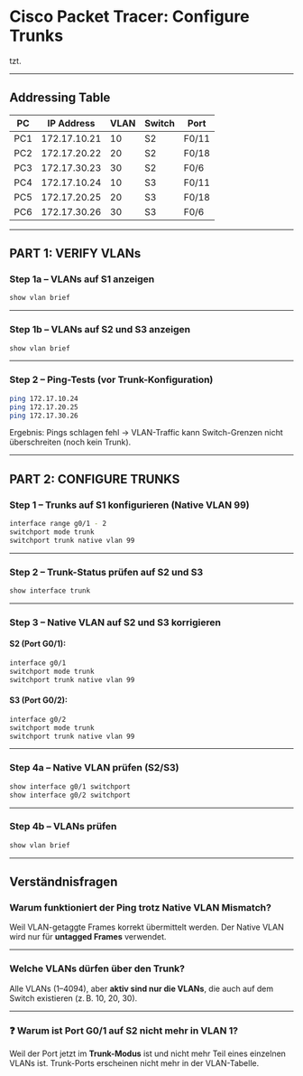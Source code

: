 # Cisco Packet Tracer: Configure Trunks
tzt.

---

##  Addressing Table

| PC  | IP Address     | VLAN | Switch | Port   |
|-----|----------------|------|--------|--------|
| PC1 | 172.17.10.21   | 10   | S2     | F0/11  |
| PC2 | 172.17.20.22   | 20   | S2     | F0/18  |
| PC3 | 172.17.30.23   | 30   | S2     | F0/6   |
| PC4 | 172.17.10.24   | 10   | S3     | F0/11  |
| PC5 | 172.17.20.25   | 20   | S3     | F0/18  |
| PC6 | 172.17.30.26   | 30   | S3     | F0/6   |

---

## PART 1: VERIFY VLANs

### Step 1a – VLANs auf S1 anzeigen

```bash
show vlan brief
```

---

### Step 1b – VLANs auf S2 und S3 anzeigen

```bash
show vlan brief
```

---

### Step 2 – Ping-Tests (vor Trunk-Konfiguration)

```bash
ping 172.17.10.24
ping 172.17.20.25
ping 172.17.30.26
```
 Ergebnis: Pings schlagen fehl → VLAN-Traffic kann Switch-Grenzen nicht überschreiten (noch kein Trunk).

---

## PART 2: CONFIGURE TRUNKS

### Step 1 – Trunks auf S1 konfigurieren (Native VLAN 99)

```bash
interface range g0/1 - 2
switchport mode trunk
switchport trunk native vlan 99
```

---

### Step 2 – Trunk-Status prüfen auf S2 und S3

```bash
show interface trunk
```

---

### Step 3 – Native VLAN auf S2 und S3 korrigieren

#### S2 (Port G0/1):

```bash
interface g0/1
switchport mode trunk
switchport trunk native vlan 99
```

#### S3 (Port G0/2):

```bash
interface g0/2
switchport mode trunk
switchport trunk native vlan 99
```

---

### Step 4a – Native VLAN prüfen (S2/S3)

```bash
show interface g0/1 switchport
show interface g0/2 switchport
```

---

### Step 4b – VLANs prüfen

```bash
show vlan brief
```

---

## Verständnisfragen

### Warum funktioniert der Ping trotz Native VLAN Mismatch?

Weil VLAN-getaggte Frames korrekt übermittelt werden. Der Native VLAN wird nur für **untagged Frames** verwendet.

---

### Welche VLANs dürfen über den Trunk?

 Alle VLANs (1–4094), aber **aktiv sind nur die VLANs**, die auch auf dem Switch existieren (z. B. 10, 20, 30).

---

### ❓ Warum ist Port G0/1 auf S2 nicht mehr in VLAN 1?

Weil der Port jetzt im **Trunk-Modus** ist und nicht mehr Teil eines einzelnen VLANs ist. Trunk-Ports erscheinen nicht mehr in der VLAN-Tabelle.




